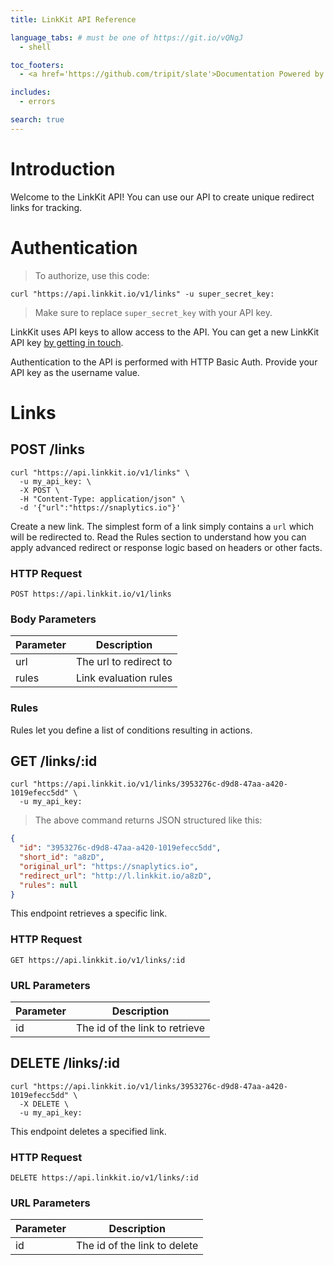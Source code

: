 ```yaml
---
title: LinkKit API Reference

language_tabs: # must be one of https://git.io/vQNgJ
  - shell

toc_footers:
  - <a href='https://github.com/tripit/slate'>Documentation Powered by Slate</a>

includes:
  - errors

search: true
---
```


# Introduction

Welcome to the LinkKit API! You can use our API to create unique redirect links for tracking.

# Authentication

> To authorize, use this code:

```shell
curl "https://api.linkkit.io/v1/links" -u super_secret_key:
```

> Make sure to replace `super_secret_key` with your API key.

LinkKit uses API keys to allow access to the API. You can get a new LinkKit API key [by getting in touch](mailto:admin@linkkit.io).

Authentication to the API is performed with HTTP Basic Auth. Provide your API key as the username value.

# Links

## POST /links

```shell
curl "https://api.linkkit.io/v1/links" \
  -u my_api_key: \
  -X POST \
  -H "Content-Type: application/json" \
  -d '{"url":"https://snaplytics.io"}'
```

Create a new link. The simplest form of a link simply contains a `url` which will be redirected to. Read the Rules section to understand how you can apply advanced redirect or response logic based on headers or other facts.

### HTTP Request

`POST https://api.linkkit.io/v1/links`

### Body Parameters

Parameter | Description
--------- | -----------
url | The url to redirect to
rules | Link evaluation rules

### Rules

Rules let you define a list of conditions resulting in actions.

## GET /links/:id

```shell
curl "https://api.linkkit.io/v1/links/3953276c-d9d8-47aa-a420-1019efecc5dd" \
  -u my_api_key:
```


> The above command returns JSON structured like this:

```json
{
  "id": "3953276c-d9d8-47aa-a420-1019efecc5dd",
  "short_id": "a8zD",
  "original_url": "https://snaplytics.io",
  "redirect_url": "http://l.linkkit.io/a8zD",
  "rules": null
}
```

This endpoint retrieves a specific link.

### HTTP Request

`GET https://api.linkkit.io/v1/links/:id`

### URL Parameters

Parameter | Description
--------- | -----------
id | The id of the link to retrieve

## DELETE /links/:id

```shell
curl "https://api.linkkit.io/v1/links/3953276c-d9d8-47aa-a420-1019efecc5dd" \
  -X DELETE \
  -u my_api_key:
```

This endpoint deletes a specified link.

### HTTP Request

`DELETE https://api.linkkit.io/v1/links/:id`

### URL Parameters

Parameter | Description
--------- | -----------
id | The id of the link to delete
